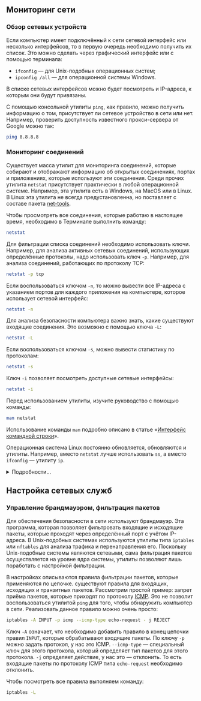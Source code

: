 ---
---

## Мониторинг сети

### Обзор сетевых устройств

Если компьютер имеет подключённый к сети сетевой интерфейс или несколько интерфейсов, то в первую очередь необходимо получить их список. Это можно сделать через графический интерфейс или с помощью терминала:

- `ifconfig` — для Unix-подобных операционных систем;
- `ipconfig /all` — для операционной системы Windows.

В списке сетевых интерфейсов можно будет посмотреть и IP-адреса, к которым они будут привязаны.

С помощью консольной утилиты `ping`, как правило, можно получить информацию о том, присутствует ли сетевое устройство в сети или нет. Например, проверить доступность известного прокси-сервера от Google можно так:

```bash
ping 8.8.8.8
```

### Мониторинг соединений

Существует масса утилит для мониторинга соединений, которые собирают и отображают информацию об открытых соединениях, портах и приложениях, которые используют эти соединения. Среди прочих утилита `netstat` присутствует практически в любой операционной системе. Например, эта утилита есть в Windows, на MacOS или в Linux. В Linux эта утилита не всегда предустановленна, но поставляет с составе пакета [net-tools](https://wiki.linuxfoundation.org/networking/net-tools).

Чтобы просмотреть все соединения, которые работаю в настоящее время, необходимо в Терминале выполнить команду:

```bash
netstat
```

Для фильтрации списка соединений необходимо использовать ключи. Например, для анализа активных сетевых соединений, использующих определённые протоколы, надо использовать ключ `-p`. Например, для анализа соединений, работающих по протоколу TCP:

```bash
netstat -p tcp
```

Если воспользоваться ключом `-n`, то можно вывести все IP-адреса с указанием портов для каждого приложения на компьютере, которое использует сетевой интерфейс:

```bash
netstat -n
```

Для анализа безопасности компьютера важно знать, какие существуют входящие соединения. Это  возможно с помощью ключа `-L`:

```bash
netstat -L
```

Если воспользоваться ключом `-s`, можно вывести статистику по протоколам:

```bash
netstat -s
```

Ключ `-i` позволяет посмотреть доступные сетевые интерфейсы:

```bash
netstat -i
```

Перед использованием утилиты, изучите руководство с помощью команды:

```bash
man netstat
```

Использование команды `man` подробно описано в статье «[Интерфейс командной строки](/tools/articles/cli)».

Операционная система Linux постоянно обновляется, обновляются и утилиты. Например, вместо `netstat` лучше использовать `ss`, а вместо `ifconfig` — утилиту `ip`.

<details>
  <summary>Подробности...</summary>

  Старые команды         | Новые команды           | Применение
  :----------------------|:------------------------|:------------------------------------------------------
  `ifconfig -a`          |`ip a`                   | Вывод списка всех IP-адресов всех сетевых интерфейсов
  `ifconfig enp6s0 down` |`ip link set enp6s0 down`| Выключить сетевой интерфейс
  `ifconfig enp6s0 up`   |`ip link set enp6s0 up`  | Включить сетевой интерфейс
  `netstat`              |`ss`                     | Вывод всех активных соединений
  `netstat <keys>`       |`ss <keys>`              | Ключи у команд практически совпадают, подробнее: `man ss`
</details>

## Настройка сетевых служб

### Управление брандмауэром, фильтрация пакетов

Для обеспечения безопасности в сети используют брандмауэр. Эта программа, которая позволяет фильтровать входящие и исходящие пакеты, которые проходят через определённый порт с учётом IP-адреса. В Unix-подобных системах используются утилиты типа `iptables` или `nftables` для анализа трафика и перенаправления его. Поскольку Unix-подобные системы являются сетевыми, сама фильтрация пакетов осуществляется на уровне ядра системы, утилиты позволяют лишь поработать с настройкой фильтрации.

В настройках описываются правила фильтрации пакетов, которые применяются по цепочке. существуют правила для входящих, исходящих и транзитных пакетов. Рассмотрим простой пример: запрет приёма пакетов, которые приходят по протоколу [ICMP](https://ru.wikipedia.org/wiki/ICMP). Это не позволит воспользоваться утилитой `ping` для того, чтобы обнаружить компьютер в сети. Реализовать данное правило можно очень просто:

```bash
iptables -A INPUT -p icmp --icmp-type echo-request - j REJECT
```

Ключ `-A` означает, что необходимо добавить правило в конец цепочки правил `INPUT`, которые обрабатывают входящие пакеты. По ключу `-p` можно задать протокол, у нас это ICMP. `--icmp-type` — специальный ключ для этого протокола, который определяет тип пакетов для этого протокола. `-j` определяет действие, у нас это — отклонить. То есть входящие пакеты по протоколу ICMP типа `echo-request` необходимо отклонить.

Чтобы посмотреть все правила выполняем команду:

```bash
iptables -L
```
